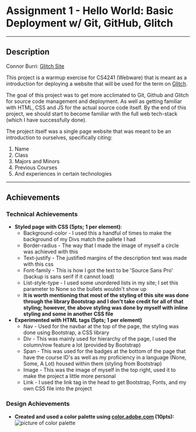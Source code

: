 # Assignment 1 - Hello World: Basic Deployment w/ Git, GitHub, Glitch

---

## Description

Connor Burri:
<a href="https://a1-cjburri.glitch.me/">Glitch Site</a>

This project is a warmup exercise for CS4241 (Webware) that is meant as a introduction for deploying a website that will be used for the term on <a href="https://www.glitch.com">Glitch</a>.

The goal of this project was to get more acclimated to Git, Github and Glitch for source code management and deployment. As well as getting familiar with HTML, CSS and JS for the actual source code itself. By the end of this project, we should start to become familiar with the full web tech-stack (which I have successfully done).

The project itself was a single page website that was meant to be an introduction to ourselves, specifically citing:

<ol>
  <li>Name</li>
  <li>Class</li>
  <li>Majors and Minors</li>
  <li>Previous Courses</li>
  <li>And experiences in certain technologies</li>
</ol>

---

## Achievements

### Technical Achievements

- **Styled page with CSS (5pts; 1 per element)**:
    - Background-color - I used this a handful of times to make the background of my Divs match the pallete I had
    - Border-radius - The way that I made the image of myself a circle was achieved with this
    - Text-justify - The justified margins of the description text was made with this css
    - Font-family - This is how I got the text to be 'Source Sans Pro' (backup is sans serif if it cannot load)
    - List-style-type - I used some unordered lists in my site; I set this parameter to None so the bullets wouldn't show up
    - **It is worth mentioning that most of the styling of this site was done through the library Bootstrap and I don't take credit for all of that styling; however, the above styling was done by myself with inline styling and some in another CSS file**
- **Experimented with HTML tags (5pts; 1 per element)**
    - Nav - Used for the navbar at the top of the page, the styling was done using Bootstrap, a CSS library
    - Div - This was mainly used for hierarchy of the page, I used the column/row feature a lot (provided by Bootstrap)
    - Span - This was used for the badges at the bottom of the page that have the course ID's as well as my proficiency in a language (None, Some, A Lot) housed within them (styling from Bootstrap)
    - Image - This was the image of myself in the top right, used it to make the project a little more personal
    - Link - I used the link tag in the head to get Bootstrap, Fonts, and my own CSS file into the project

### Design Achievements

- **Created and used a color palette using <a href="https://color.adobe.com">color.adobe.com</a> (10pts):**
  <img src="https://cdn.glitch.com/c755789f-d276-469c-acdc-1ca78634323b%2Fpalette.jpg?v=1599241720762" alt="picture of color palette">
